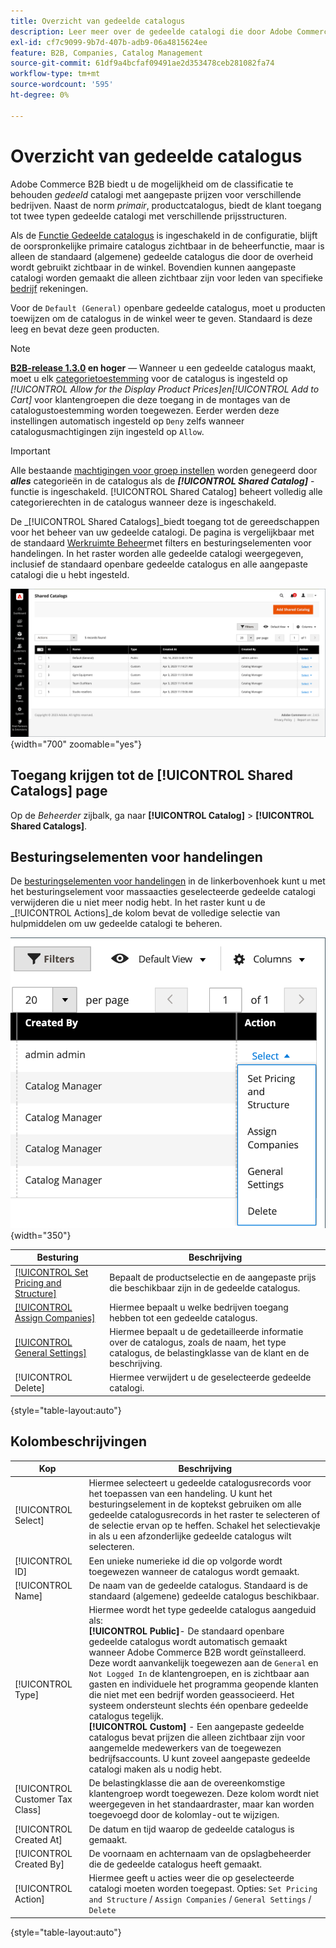 ```yaml
---
title: Overzicht van gedeelde catalogus
description: Leer meer over de gedeelde catalogi die door Adobe Commerce B2B worden geleverd en hoe u deze kunt gebruiken om catalogi met aangepaste prijzen voor verschillende bedrijfsaccounts te onderhouden.
exl-id: cf7c9099-9b7d-407b-adb9-06a4815624ee
feature: B2B, Companies, Catalog Management
source-git-commit: 61df9a4bcfaf09491ae2d353478ceb281082fa74
workflow-type: tm+mt
source-wordcount: '595'
ht-degree: 0%

---
```


# Overzicht van gedeelde catalogus

Adobe Commerce B2B biedt u de mogelijkheid om de classificatie te behouden _gedeeld_ catalogi met aangepaste prijzen voor verschillende bedrijven. Naast de norm _primair_, productcatalogus, biedt de klant toegang tot twee typen gedeelde catalogi met verschillende prijsstructuren.

Als de [Functie Gedeelde catalogus](enable-basic-features.md) is ingeschakeld in de configuratie, blijft de oorspronkelijke primaire catalogus zichtbaar in de beheerfunctie, maar is alleen de standaard (algemene) gedeelde catalogus die door de overheid wordt gebruikt zichtbaar in de winkel. Bovendien kunnen aangepaste catalogi worden gemaakt die alleen zichtbaar zijn voor leden van specifieke [bedrijf](account-companies.md) rekeningen.

Voor de `Default (General)` openbare gedeelde catalogus, moet u producten toewijzen om de catalogus in de winkel weer te geven. Standaard is deze leeg en bevat deze geen producten.

>[!NOTE]
>
>**[B2B-release 1.3.0](release-notes.md#b2b-v130) en hoger** — Wanneer u een gedeelde catalogus maakt, moet u elk [categorietoestemming](../catalog/category-permissions.md) voor de catalogus is ingesteld op _[!UICONTROL Allow for the Display Product Prices]_en_[!UICONTROL Add to Cart]_ voor klantengroepen die deze toegang in de montages van de catalogustoestemming worden toegewezen. Eerder werden deze instellingen automatisch ingesteld op `Deny` zelfs wanneer catalogusmachtigingen zijn ingesteld op `Allow`.

>[!IMPORTANT]
>
>Alle bestaande [machtigingen voor groep instellen](../configuration-reference/catalog/catalog.md#category-permissions) worden genegeerd door **_alles_** categorieën in de catalogus als de **_[!UICONTROL Shared Catalog]_** -functie is ingeschakeld. [!UICONTROL Shared Catalog] beheert volledig alle categorierechten in de catalogus wanneer deze is ingeschakeld.

De _[!UICONTROL Shared Catalogs]_biedt toegang tot de gereedschappen voor het beheer van uw gedeelde catalogi. De pagina is vergelijkbaar met de standaard [Werkruimte Beheer](../getting-started/admin-workspace.md)met filters en besturingselementen voor handelingen. In het raster worden alle gedeelde catalogi weergegeven, inclusief de standaard openbare gedeelde catalogus en alle aangepaste catalogi die u hebt ingesteld.

![Gedeelde catalogi](./assets/shared-catalogs-grid.png){width="700" zoomable="yes"}

## Toegang krijgen tot de [!UICONTROL Shared Catalogs] page

Op de _Beheerder_ zijbalk, ga naar **[!UICONTROL Catalog]** > **[!UICONTROL Shared Catalogs]**.

## Besturingselementen voor handelingen

De [besturingselementen voor handelingen](../getting-started/admin-actions-control.md) in de linkerbovenhoek kunt u met het besturingselement voor massaacties geselecteerde gedeelde catalogi verwijderen die u niet meer nodig hebt. In het raster kunt u de _[!UICONTROL Actions]_de kolom bevat de volledige selectie van hulpmiddelen om uw gedeelde catalogi te beheren.

![Handelingen voor gedeelde catalogus](./assets/shared-catalog-grid-action-column-controls.png){width="350"}

| Besturing | Beschrijving |
|------|-----------|
| [[!UICONTROL Set Pricing and Structure]](catalog-shared-pricing-structure.md) | Bepaalt de productselectie en de aangepaste prijs die beschikbaar zijn in de gedeelde catalogus. |
| [[!UICONTROL Assign Companies]](catalog-shared-assign-companies.md) | Hiermee bepaalt u welke bedrijven toegang hebben tot een gedeelde catalogus. |
| [[!UICONTROL General Settings]](catalog-shared-manage.md) | Hiermee bepaalt u de gedetailleerde informatie over de catalogus, zoals de naam, het type catalogus, de belastingklasse van de klant en de beschrijving. |
| [!UICONTROL Delete] | Hiermee verwijdert u de geselecteerde gedeelde catalogi. |

{style="table-layout:auto"}

## Kolombeschrijvingen

| Kop | Beschrijving |
|--- |--- |
| [!UICONTROL Select] | Hiermee selecteert u gedeelde catalogusrecords voor het toepassen van een handeling. U kunt het besturingselement in de koptekst gebruiken om alle gedeelde catalogusrecords in het raster te selecteren of de selectie ervan op te heffen. Schakel het selectievakje in als u een afzonderlijke gedeelde catalogus wilt selecteren. |
| [!UICONTROL ID] | Een unieke numerieke id die op volgorde wordt toegewezen wanneer de catalogus wordt gemaakt. |
| [!UICONTROL Name] | De naam van de gedeelde catalogus. Standaard is de standaard (algemene) gedeelde catalogus beschikbaar. |
| [!UICONTROL Type] | Hiermee wordt het type gedeelde catalogus aangeduid als: <br/>**[!UICONTROL Public]**- De standaard openbare gedeelde catalogus wordt automatisch gemaakt wanneer Adobe Commerce B2B wordt geïnstalleerd. Deze wordt aanvankelijk toegewezen aan de `General` en `Not Logged In` de klantengroepen, en is zichtbaar aan gasten en individuele het programma geopende klanten die niet met een bedrijf worden geassocieerd. Het systeem ondersteunt slechts één openbare gedeelde catalogus tegelijk.<br/>**[!UICONTROL Custom]** - Een aangepaste gedeelde catalogus bevat prijzen die alleen zichtbaar zijn voor aangemelde medewerkers van de toegewezen bedrijfsaccounts. U kunt zoveel aangepaste gedeelde catalogi maken als u nodig hebt. |
| [!UICONTROL Customer Tax Class] | De belastingklasse die aan de overeenkomstige klantengroep wordt toegewezen. Deze kolom wordt niet weergegeven in het standaardraster, maar kan worden toegevoegd door de kolomlay-out te wijzigen. |
| [!UICONTROL Created At] | De datum en tijd waarop de gedeelde catalogus is gemaakt. |
| [!UICONTROL Created By] | De voornaam en achternaam van de opslagbeheerder die de gedeelde catalogus heeft gemaakt. |
| [!UICONTROL Action] | Hiermee geeft u acties weer die op geselecteerde catalogi moeten worden toegepast. Opties: `Set Pricing and Structure` / `Assign Companies` / `General Settings` / `Delete` |

{style="table-layout:auto"}

